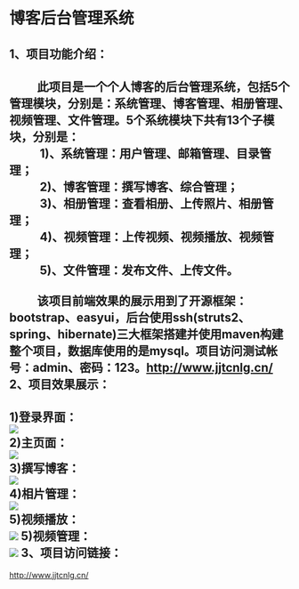 博客后台管理系统
==
1、项目功能介绍：
--
&nbsp;&nbsp;&nbsp;&nbsp;&nbsp;&nbsp;&nbsp;&nbsp;&nbsp;&nbsp;此项目是一个个人博客的后台管理系统，包括5个管理模块，分别是：系统管理、博客管理、相册管理、视频管理、文件管理。5个系统模块下共有13个子模块，分别是：<br/>
&nbsp;&nbsp;&nbsp;&nbsp;&nbsp;&nbsp;&nbsp;&nbsp;&nbsp;&nbsp;
1)、系统管理：用户管理、邮箱管理、目录管理；
<br/>
&nbsp;&nbsp;&nbsp;&nbsp;&nbsp;&nbsp;&nbsp;&nbsp;&nbsp;&nbsp;
2)、博客管理：撰写博客、综合管理；
<br/>
&nbsp;&nbsp;&nbsp;&nbsp;&nbsp;&nbsp;&nbsp;&nbsp;&nbsp;&nbsp;
3)、相册管理：查看相册、上传照片、相册管理；
<br/>
&nbsp;&nbsp;&nbsp;&nbsp;&nbsp;&nbsp;&nbsp;&nbsp;&nbsp;&nbsp;
4)、视频管理：上传视频、视频播放、视频管理；
<br/>
&nbsp;&nbsp;&nbsp;&nbsp;&nbsp;&nbsp;&nbsp;&nbsp;&nbsp;&nbsp;
5)、文件管理：发布文件、上传文件。
<br/>
<br/>
&nbsp;&nbsp;&nbsp;&nbsp;&nbsp;&nbsp;&nbsp;&nbsp;&nbsp;&nbsp;该项目前端效果的展示用到了开源框架：bootstrap、easyui，后台使用ssh(struts2、spring、hibernate)三大框架搭建并使用maven构建整个项目，数据库使用的是mysql。项目访问测试帐号：admin、密码：123。http://www.jjtcnlg.cn/
2、项目效果展示：
--
1)登录界面：<br/>
![](http://www.jjtcnlg.cn/file/github_display_photo/login.jpg)
<br/>
2)主页面：<br/>
![](http://www.jjtcnlg.cn/file/github_display_photo/main.jpg)
<br/>
3)撰写博客：<br/>
![](http://www.jjtcnlg.cn/file/github_display_photo/editeblog.jpg)
<br/>
4)相片管理：<br/>
![](http://www.jjtcnlg.cn/file/github_display_photo/img.jpg)
<br/>
5)视频播放：<br/>
![](http://www.jjtcnlg.cn/file/github_display_photo/video.jpg)
5)视频管理：<br/>
![](http://www.jjtcnlg.cn/file/github_display_photo/video_manage.jpg)
3、项目访问链接：
--
http://www.jjtcnlg.cn/
